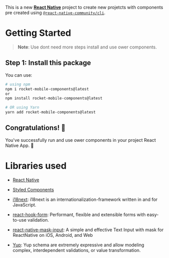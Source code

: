 This is a new [**React Native**](https://reactnative.dev) project to create new projetcts with components pre created using [`@react-native-community/cli`](https://github.com/react-native-community/cli).


# Getting Started

>**Note**: Use dont need more steps install and use ower components.

## Step 1: Install this package

You can use:

```bash
# using npm
npm i rocket-mobile-components@latest
or
npm install rocket-mobile-components@latest

# OR using Yarn
yarn add rocket-mobile-components@latest
```

## Congratulations! :tada:

You've successfully run and use ower components in your project React Native App. :partying_face:

# Libraries used


- [React Native](https://reactnative.dev)
- [Styled Components](https://styled-components.com/)
- [i18next](https://www.i18next.com/): i18next is an internationalization-framework written in and for JavaScript.

- [react-hook-form](https://reactnative.dev): Performant, flexible and extensible forms with easy-to-use validation.

- [react-native-mask-input](https://www.npmjs.com/package/react-native-mask-input): A simple and effective Text Input with mask for ReactNative on iOS, Android, and Web

- [Yup](https://github.com/jquense/yup): Yup schema are extremely expressive and allow modeling complex, interdependent validations, or value transformation.
